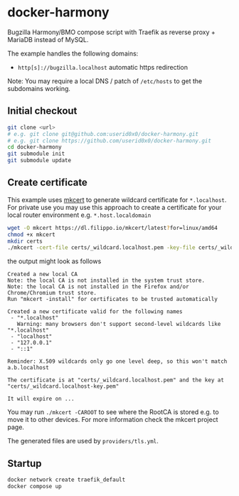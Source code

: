 # docker-harmony
Bugzilla Harmony/BMO compose script with Traefik as reverse proxy + MariaDB instead of MySQL.

The example handles the following domains:
- `http[s]://bugzilla.localhost` automatic https redirection

Note: You may require a local DNS / patch of `/etc/hosts` to get the subdomains working.
## Initial checkout
```bash
git clone <url>
# e.g. git clone git@github.com:userid0x0/docker-harmony.git
# e.g. git clone https://github.com/userid0x0/docker-harmony.git
cd docker-harmony
git submodule init
git submodule update
```
## Create certificate
This example uses [mkcert](https://github.com/FiloSottile/mkcert) to generate wildcard certificate for `*.localhost`.
For private use you may use this approach to create a certificate for your local router environment e.g. `*.host.localdomain`
```bash
wget -O mkcert https://dl.filippo.io/mkcert/latest?for=linux/amd64
chmod +x mkcert
mkdir certs
./mkcert -cert-file certs/_wildcard.localhost.pem -key-file certs/_wildcard.localhost-key.pem "*.localhost" localhost 127.0.0.1 ::1
```
the output might look as follows
```
Created a new local CA
Note: the local CA is not installed in the system trust store.
Note: the local CA is not installed in the Firefox and/or Chrome/Chromium trust store.
Run "mkcert -install" for certificates to be trusted automatically

Created a new certificate valid for the following names
 - "*.localhost"
   Warning: many browsers don't support second-level wildcards like "*.localhost"
 - "localhost"
 - "127.0.0.1"
 - "::1"

Reminder: X.509 wildcards only go one level deep, so this won't match a.b.localhost

The certificate is at "certs/_wildcard.localhost.pem" and the key at "certs/_wildcard.localhost-key.pem"

It will expire on ...
```
You may run `./mkcert -CAROOT` to see where the RootCA is stored e.g. to move it to other devices. For more information check the mkcert project page.

The generated files are used by `providers/tls.yml`.

## Startup
```bash
docker network create traefik_default
docker compose up
```
